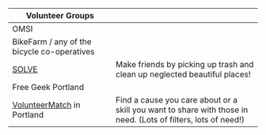| Volunteer Groups                                                                             |                                                                                                               |
| -------------------------------------------------------------------------------------------- | ------------------------------------------------------------------------------------------------------------- |
| OMSI                                                                                         |                                                                                                               |
| BikeFarm / any of the bicycle co-operatives                                                  |                                                                                                               |
| [SOLVE](https://www.solveoregon.org/)                                                        | Make friends by picking up trash and clean up neglected beautiful places!                                     |
| Free Geek Portland                                                                           |                                                                                                               |
| [VolunteerMatch](https://www.volunteermatch.org/search/?l=Portland,%20OR,%20USA) in Portland | Find a cause you care about or a skill you want to share with those in need. (Lots of filters, lots of need!) |